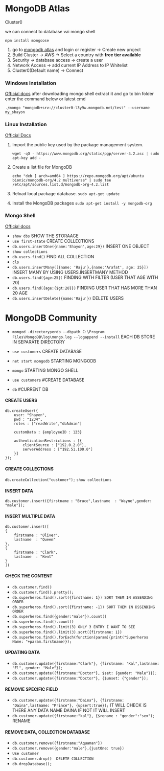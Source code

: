 # MongoDB Atlas

Cluster0

we can connect to database vai mongo shell

`npm install mongoose`

 1. go to [mongodb atlas](https://cloud.mongodb.com) and login or register -> Create new project
 2. Build Cluster -> AWS -> Select a country with **free tier available**
 3. Security -> database access -> create a user 
 4. Network Access -> add current IP Address to IP Whitelist 
 5. Cluster0(Default name) -> Connect

### Windows installation

[Official docs](https://docs.mongodb.com/manual/tutorial/install-mongodb-on-windows/)
after downloading mongo shell extract it and go to bin folder enter the command below or latest cmd

`./mongo "mongodb+srv://cluster0-l3y9w.mongodb.net/test" --username my_shayon`

### Linux Installation

[Official Docs](https://docs.mongodb.com/manual/administration/install-on-linux/)

 1. 
    Import the public key used by the package management system.

    `wget -qO - https://www.mongodb.org/static/pgp/server-4.2.asc | sudo apt-key add -`

 2. Create a list file for MongoDB

    ```echo "deb [ arch=amd64 ] https://repo.mongodb.org/apt/ubuntu bionic/mongodb-org/4.2 multiverse" | sudo tee /etc/apt/sources.list.d/mongodb-org-4.2.list```

 3. Reload local package database.
    `sudo apt-get update`

 4. Install the MongoDB packages
    `sudo apt-get install -y mongodb-org`

### Mongo Shell

[Official docs](https://docs.mongodb.com/manual/mongo/)

 - `show dbs` SHOW THE STORAAGE
 - `use first-state` CREATE COLLECTIONS
 - `db.users.insertOne({name:'Shayon',age:29})`  INSERT ONE OBJECT 
 - `show collections`
 - `db.users.find()` FIND ALL COLLECTION
 - `cls`
 - `db.users.insertMany([{name: 'Raju'},{name:'Arafat', age: 25}])` INSERT MANY BY USING USERS.INSERTMANY METHOD
 - `db.users.find({age:25})` FINDING WITH FILTER (USER THAT AGE WITH 20)
 - `db.users.find({age:{$gt:20}})` FINDING USER THAT HAS MORE THAN 20 AGE
 - `db.users.insertDelete({name:'Raju'})`  DELETE USERS




# MongoDB Community

 - `mongod -directoryperdb --dbpath C:\Program Files\MongoDB\log\mongo.log --logappend --install`  EACH DB STORE IN SEPARATE DIRECTORY
				

 - `use customers` CREATE DATABASE
 - `net start mongodb` STARTING MONGODB
 - `mongo` STARTING MONGO SHELL
 - `use customers`		#CREATE DATABASE
 - `db` 			#CURRENT DB


#### CREATE USERS

```
db.createUser({
    user: "Shayon",
    pwd : "1234",
    roles : ["readWrite","dbAdmin"]

    customData : {employeeID : 123}

    authenticationRestrictions : [{
        clientSource : ["192.0.2.0"],
        serverAddress : ["192.51.100.0"]
    }]
});
```

#### CREATE COLLECTIONS

`db.createCollection("customer");`
`show collections`


#### INSERT DATA
`db.customer.insert({firstname : "Bruce",lastname  : "Wayne",gender: "male"});`

#### INSERT MULTIPLE DATA

```
db.customer.insert([
{
	firstname : "Oliver",
	lastname  : "Queen"
},
{
	firstname : "Clark",
	lastname  : "Kent"
}
])
```

#### CHECK THE CONTENT

 - `db.customer.find()`
 - `db.customer.find().pretty();`
 - `db.superheros.find().sort({firstname: 1}) SORT THEM IN ASSENDING ORDER`
 - `db.superheros.find().sort({firstname: -1}) SORT THEM IN DSSENDING ORDER`
 - `db.superheros.find({gender:"male"}).count()`
 - `db.superheros.find().count()`
 - `db.superheros.find().limit(3) ONLY 3 ENTRY I WANT TO SEE`
 - `db.superheros.find().limit(3).sort({firstname: 1})`
 - `db.superheros.find().forEach(function(param){print("Superheros Name: "+param.firstname)});`



#### UPDATING DATA

 - `db.customer.update({firstname:"Clark"}, {firstname: "Kal",lastname: "El", gender: "Male"});`
 - `db.customer.update({firstname:"Doctor"}, $set: {gender: "Male"}});`
 - `db.customer.update({firstname:"Doctor"}, {$unset: {"gender"});` 
 
#### REMOVIE SPECIFIC FIELD

 - `db.customer.update({firstname:"Daina"}, {firstname: "Daina",lastname: "Prince"}, {upsert:true});` IT WILL CHECK IS THERE ANY DATA NAME DAINA IF NOT IT WILL INSERT
 - `db.customer.update({firstname:"kal"}, {$rename : "gender":"sex");` RENAME

#### REMOVE DATA, COLLECTION DATABASE
 - `db.customer.remove({firstname:"Aquaman"})`
 - `db.customer.remove({gender:"male"},{justOne: true})`
 - `Use customer`
 - `db.customer.drop()  DELETE COLLECTION`
 - `db.dropDatabase();`

